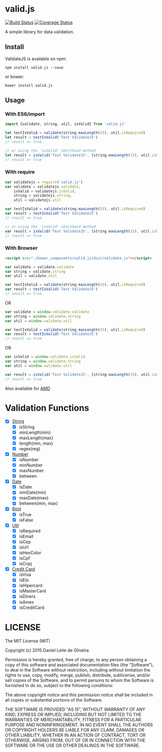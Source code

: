 # valid.js
[![Build Status](https://travis-ci.org/dleitee/valid.js.svg?branch=master)](https://travis-ci.org/dleitee/valid.js)
[![Coverage Status](https://coveralls.io/repos/github/dleitee/valid.js/badge.svg?branch=master)](https://coveralls.io/github/dleitee/valid.js?branch=master)

A simple library for data validation.

## Install

ValidateJS is available on npm:
```
npm install valid.js --save
```

or bower:
```
bower install valid.js
```

## Usage

### With ES6/import

```javascript
import {validate, string, util, isValid} from 'valid.js'

let testIsValid = validate(string.maxLength(15), util.isRequired)
let result = testIsValid('Test ValidateJS')
// result => true

// or using the 'isValid' shorthand method
let result = isValid('Test ValidateJS', [string.maxLength(15), util.isRequired])
// result => true
```

### With require

```javascript
var validatejs = require('valid.js')
var validate = validatejs.validate,
    isValid = validatejs.isValid,
    string = validatejs.string,
    util = validatejs.util

var testIsValid = validate(string.maxLength(15), util.isRequired)
var result = testIsValid('Test ValidateJS')
// result => true

// or using the 'isValid' shorthand method
var result = isValid('Test ValidateJS', [string.maxLength(15), util.isRequired])
// result => true
```

### With Browser

```html
<script src="./bower_components/valid.js/dist/validate.js"></script>
```

```javascript
var validate = validate.validate
var string = validate.string
var util = validate.util

var testIsValid = validate(string.maxLength(15), util.isRequired)
var result = testIsValid('Test ValidateJS')
// result => true
```
OR
```javascript
var validate = window.validate.validate
var string = window.validate.string
var util = window.validate.util

var testIsValid = validate(string.maxLength(15), util.isRequired)
var result = testIsValid('Test ValidateJS')
// result => true
```
OR
```javascript
var isValid = window.validate.isValid
var string = window.validate.string
var util = window.validate.util

var result = isValid('Test ValidateJS', [string.maxLength(15), util.isRequired])
// result => true
```

Also available for [AMD](https://github.com/amdjs/amdjs-api/wiki/AMD)

# Validation Functions

- [x] [String](https://github.com/dleitee/valid.js/blob/master/docs/string.md)
    - [x] isString
    - [x] minLength(min)
    - [x] maxLength(max)
    - [x] length(min, max)
    - [x] regex(reg)
- [x] [Number](https://github.com/dleitee/valid.js/blob/master/docs/number.md)
    - [x] isNumber
    - [x] minNumber
    - [x] maxNumber
    - [x] between
- [x] [Date](https://github.com/dleitee/valid.js/blob/master/docs/date.md)
    - [x] isDate
    - [x] minDate(min)
    - [x] maxDate(max)
    - [x] between(min, max)
- [x] [Bool](https://github.com/dleitee/valid.js/blob/master/docs/bool.md)
    - [x] isTrue
    - [x] isFalse
- [x] [Util](https://github.com/dleitee/valid.js/blob/master/docs/util.md)
    - [x] isRequired
    - [x] isEmail
    - [x] isCep
    - [x] isUrl
    - [x] isHexColor
    - [x] isCpf
    - [x] isCnpj
- [x] [Credit Card](https://github.com/dleitee/valid.js/blob/master/docs/creditCard.md)
    - [x] isVisa
    - [x] isElo
    - [x] isHipercard
    - [x] isMasterCard
    - [x] isDiners
    - [x] isAmex
    - [x] isCreditCard

# LICENSE
The MIT License (MIT)

Copyright (c) 2015 Daniel Leite de Oliveira

Permission is hereby granted, free of charge, to any person obtaining a copy
of this software and associated documentation files (the "Software"), to deal
in the Software without restriction, including without limitation the rights
to use, copy, modify, merge, publish, distribute, sublicense, and/or sell
copies of the Software, and to permit persons to whom the Software is
furnished to do so, subject to the following conditions:

The above copyright notice and this permission notice shall be included in
all copies or substantial portions of the Software.

THE SOFTWARE IS PROVIDED "AS IS", WITHOUT WARRANTY OF ANY KIND, EXPRESS OR
IMPLIED, INCLUDING BUT NOT LIMITED TO THE WARRANTIES OF MERCHANTABILITY,
FITNESS FOR A PARTICULAR PURPOSE AND NONINFRINGEMENT. IN NO EVENT SHALL THE
AUTHORS OR COPYRIGHT HOLDERS BE LIABLE FOR ANY CLAIM, DAMAGES OR OTHER
LIABILITY, WHETHER IN AN ACTION OF CONTRACT, TORT OR OTHERWISE, ARISING FROM,
OUT OF OR IN CONNECTION WITH THE SOFTWARE OR THE USE OR OTHER DEALINGS IN
THE SOFTWARE.

